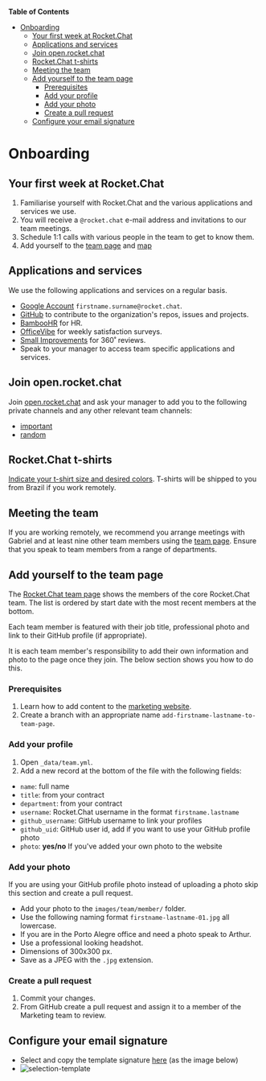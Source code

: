 <!-- START doctoc generated TOC please keep comment here to allow auto update -->
<!-- DON'T EDIT THIS SECTION, INSTEAD RE-RUN doctoc TO UPDATE -->
**Table of Contents**

- [Onboarding](#onboarding)
  - [Your first week at Rocket.Chat](#your-first-week-at-rocketchat)
  - [Applications and services](#applications-and-services)
  - [Join open.rocket.chat](#join-openrocketchat)
  - [Rocket.Chat t-shirts](#rocketchat-t-shirts)
  - [Meeting the team](#meeting-the-team)
  - [Add yourself to the team page](#add-yourself-to-the-team-page)
    - [Prerequisites](#prerequisites)
    - [Add your profile](#add-your-profile)
    - [Add your photo](#add-your-photo)
    - [Create a pull request](#create-a-pull-request)
  - [Configure your email signature](#configure-your-email-signature)

<!-- END doctoc generated TOC please keep comment here to allow auto update -->

# Onboarding

## Your first week at Rocket.Chat

1. Familiarise yourself with Rocket.Chat and the various applications and services we use.
2. You will receive a `@rocket.chat` e-mail address and invitations to our team meetings.
3. Schedule 1:1 calls with various people in the team to get to know them.
4. Add yourself to the [team page](https://rocket.chat/team) and [map](https://sundial.teleport.org/public/groups/ar5ZyCa6Sd875BFQbrRb)

## Applications and services

We use the following applications and services on a regular basis.

- [Google Account](http://mail.google.com) `firstname.surname@rocket.chat`.
- [GitHub](https://github.com) to contribute to the organization's repos, issues and projects.
- [BambooHR](https://www.bamboohr.com) for HR.
- [OfficeVibe](https://app.officevibe.com/n/rocket.chat) for weekly satisfaction surveys.
- [Small Improvements](https://rocketchat.small-improvements.com/app/home) for 360˚ reviews.
- Speak to your manager to access team specific applications and services.

## Join open.rocket.chat

Join [open.rocket.chat](https://open.rocket.chat) and ask your manager to add you to the following private channels and any other relevant team channels:

- [important](https://open.rocket.chat/group/important)
- [random](https://open.rocket.chat/group/random)

## Rocket.Chat t-shirts

[Indicate your t-shirt size and desired colors](https://docs.google.com/spreadsheets/d/1zjOnlscEeHy5F1a40dQ04ct96S49q9PJ-Y4pTNpBzrQ/edit?usp=sharing).  T-shirts will be shipped to you from Brazil if you work remotely.

## Meeting the team

If you are working remotely, we recommend you arrange meetings with Gabriel and at least nine other team members using the [team page](https://rocket.chat/team). Ensure that you speak to team members from a range of departments.

## Add yourself to the team page

The [Rocket.Chat team page](https://rocket.chat/team) shows the members of the core Rocket.Chat team. The list is ordered by start date with the most recent members at the bottom.

Each team member is featured with their job title, professional photo and link to their GitHub profile (if appropriate).

It is each team member's responsibility to add their own information and photo to the page once they join. The below section shows you how to do this.

### Prerequisites

1. Learn how to add content to the [marketing website](../marketing/).
2. Create a branch with an appropriate name `add-firstname-lastname-to-team-page`.

### Add your profile

1. Open `_data/team.yml`.
2. Add a new record at the bottom of the file with the following fields:
  - `name`: full name
  - `title`: from your contract
  - `department`: from your contract
  - `username`: Rocket.Chat username in the format `firstname.lastname`
  - `github_username`: GitHub username to link your profiles
  - `github_uid`: GitHub user id, add if you want to use your GitHub profile photo
  - `photo`: **yes/no** If you've added your own photo to the website

### Add your photo

If you are using your GitHub profile photo instead of uploading a photo skip this section and create a pull request.

- Add your photo to the `images/team/member/` folder.
- Use the following naming format `firstname-lastname-01.jpg` all lowercase.
- If you are in the Porto Alegre office and need a photo speak to Arthur.
- Use a professional looking headshot.
- Dimensions of 300x300 px.
- Save as a JPEG with the `.jpg` extension.

### Create a pull request

1. Commit your changes.
2. From GitHub create a pull request and assign it to a member of the Marketing team to review.


## Configure your email signature

- Select and copy the template signature <a href="email-signature.html" target="_blank">here</a> (as the image below)
- ![selection-template](selecting-template.png)

